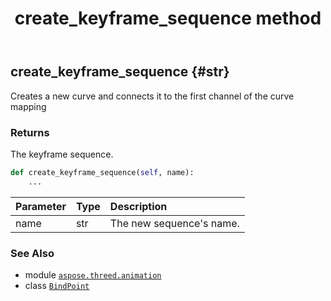 ﻿---
title: create_keyframe_sequence method
second_title: Aspose.3D for Python via .NET API References
description: 
type: docs
weight: 40
url: /aspose.threed.animation/bindpoint/create_keyframe_sequence/
is_root: false
---

## create_keyframe_sequence {#str}

Creates a new curve and connects it to the first channel of the curve mapping


### Returns 


The keyframe sequence.


```python
def create_keyframe_sequence(self, name):
    ...
```


| Parameter | Type | Description |
| :- | :- | :- |
| name | str | The new sequence's name. |



### See Also
* module [`aspose.threed.animation`](../../)
* class [`BindPoint`](/3d/python-net/aspose.threed.animation/bindpoint)
